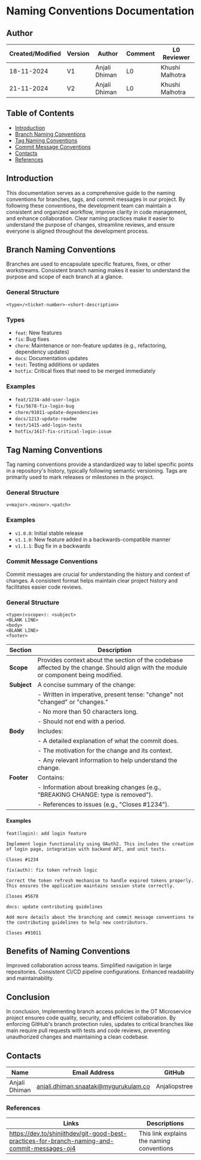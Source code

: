 # Naming Conventions Documentation

## Author

| Created/Modified | Version | Author               | Comment         | L0 Reviewer      |
|-------------------|---------|----------------------|-----------------|------------------|
| 18-11-2024        | V1     | Anjali Dhiman | L0    |  Khushi Malhotra |
| 21-11-2024        | V2     | Anjali Dhiman | L0    |  Khushi Malhotra |


## Table of Contents

- [Introduction](#introduction)
- [Branch Naming Conventions](#branch-naming-conventions)
- [Tag Naming Conventions](#tag-naming-conventions)
- [Commit Message Conventions](#commit-message-conventions)
- [Contacts](#Contacts)
- [References](#references)

## Introduction

This documentation serves as a comprehensive guide to the naming conventions for branches, tags, and commit messages in our project. By following these conventions, the development team can maintain a consistent and organized workflow, improve clarity in code management, and enhance collaboration. Clear naming practices make it easier to understand the purpose of changes, streamline reviews, and ensure everyone is aligned throughout the development process.

## Branch Naming Conventions

Branches are used to encapsulate specific features, fixes, or other workstreams. Consistent branch naming makes it easier to understand the purpose and scope of each branch at a glance.

### General Structure

```
<type>/<ticket-number>-<short-description>
```

### Types

- `feat`: New features
- `fix`: Bug fixes
- `chore`: Maintenance or non-feature updates (e.g., refactoring, dependency updates)
- `docs`: Documentation updates
- `test`: Testing additions or updates
- `hotfix`: Critical fixes that need to be merged immediately

### Examples

- `feat/1234-add-user-login`
- `fix/5678-fix-login-bug`
- `chore/91011-update-dependencies`
- `docs/1213-update-readme`
- `test/1415-add-login-tests`
- `hotfix/1617-fix-critical-login-issue`

## Tag Naming Conventions

Tag naming conventions provide a standardized way to label specific points in a repository's history, typically following semantic versioning. Tags are primarily used to mark releases or milestones in the project.

### General Structure

```
v<major>.<minor>.<patch>
```
### Examples

- `v1.0.0`: Initial stable release
- `v1.1.0`: New feature added in a backwards-compatible manner
- `v1.1.1`: Bug fix in a backwards

### Commit Message Conventions
Commit messages are crucial for understanding the history and context of changes. A consistent format helps maintain clear project history and facilitates easier code reviews.

### General Structure

```
<type>(<scope>): <subject>
<BLANK LINE>
<body>
<BLANK LINE>
<footer>
```
| **Section** | **Description**                                                                                                                                                    |
|-------------|--------------------------------------------------------------------------------------------------------------------------------------------------------------------|
| **Scope**   | Provides context about the section of the codebase affected by the change. Should align with the module or component being modified.                               |
| **Subject** | A concise summary of the change:                                                                                                                                  |
|             | - Written in imperative, present tense: "change" not "changed" or "changes."                                                                                      |
|             | - No more than 50 characters long.                                                                                                                                |
|             | - Should not end with a period.                                                                                                                                   |
| **Body**    | Includes:                                                                                                                                                         |
|             | - A detailed explanation of what the commit does.                                                                                                                |
|             | - The motivation for the change and its context.                                                                                                                  |
|             | - Any relevant information to help understand the change.                                                                                                         |
| **Footer**  | Contains:                                                                                                                                                         |
|             | - Information about breaking changes (e.g., "BREAKING CHANGE: type is removed").                                                                                  |
|             | - References to issues (e.g., "Closes #1234").                                                                                                                    |


#### Examples
```
feat(login): add login feature

Implement login functionality using OAuth2. This includes the creation of login page, integration with backend API, and unit tests.

Closes #1234
```

```
fix(auth): fix token refresh logic

Correct the token refresh mechanism to handle expired tokens properly. This ensures the application maintains session state correctly.

Closes #5678
```

```
docs: update contributing guidelines

Add more details about the branching and commit message conventions to the contributing guidelines to help new contributors.

Closes #91011
```

## Benefits of Naming Conventions
Improved collaboration across teams.
Simplified navigation in large repositories.
Consistent CI/CD pipeline configurations.
Enhanced readability and maintainability.


## Conclusion

In conclusion, Implementing branch access policies in the OT Microservice project ensures code quality, security, and efficient collaboration. By enforcing GitHub's branch protection rules, updates to critical branches like main require pull requests with tests and code reviews, preventing unauthorized changes and maintaining a clean codebase.

## Contacts

| Name| Email Address      | GitHub | URL |
|-----|--------------------------|----------|---------|
| Anjali Dhiman | anjali.dhiman.snaatak@mygurukulam.co |  Anjaliopstree  |  https://github.com/Anjaliopstree  |


### References
| Links | Descriptions | 
|--------|------------|
| https://dev.to/shinjithdev/git-good-best-practices-for-branch-naming-and-commit-messages-oj4 | This link explains the naming conventions  | 

